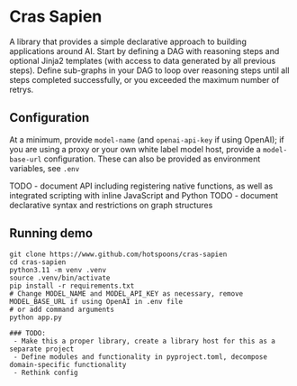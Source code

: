 # Cras Sapien
A library that provides a simple declarative approach to building applications around AI. 
Start by defining a DAG with reasoning steps and optional Jinja2 templates (with access to
data generated by all previous steps). Define sub-graphs in your DAG to loop over reasoning
steps until all steps completed successfully, or you exceeded the maximum number of retrys.

## Configuration
At a minimum, provide `model-name` (and `openai-api-key` if using OpenAI); if you are using a proxy
or your own white label model host, provide a `model-base-url` configuration. These can also be
provided as environment variables, see `.env`

TODO - document API including registering native functions, as well as integrated scripting 
with inline JavaScript and Python
TODO - document declarative syntax and restrictions on graph structures

## Running demo
```shell
git clone https://www.github.com/hotspoons/cras-sapien
cd cras-sapien
python3.11 -m venv .venv
source .venv/bin/activate
pip install -r requirements.txt
# Change MODEL_NAME and MODEL_API_KEY as necessary, remove MODEL_BASE_URL if using OpenAI in .env file
# or add command arguments
python app.py

### TODO:
 - Make this a proper library, create a library host for this as a separate project
 - Define modules and functionality in pyproject.toml, decompose domain-specific functionality
 - Rethink config

